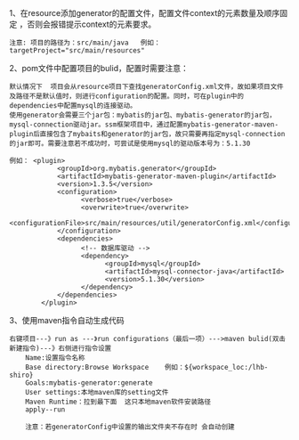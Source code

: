 1、在resource添加generator的配置文件，配置文件context的元素数量及顺序固定 ，否则会报错提示context的元素要求。

	注意: 项目的路径为：src/main/java   例如：targetProject="src/main/resources"
2、pom文件中配置项目的bulid，配置时需要注意：

	默认情况下  项目会从resource项目下查找generatorConfig.xml文件，故如果项目文件及路径不是默认值时，则进行configuration的配置。同时，可在plugin中的dependencies中配置mysql的连接驱动。
	使用generator会需要三个jar包：mybatis的jar包、mybatis-generator的jar包，mysql-connection驱动jar。ssm框架项目中，通过配置mybatis-generator-maven-plugin后直接包含了mybaits和generator的jar包，故只需要再指定mysql-connection的jar即可。需要注意若不成功时，可尝试是使用mysql的驱动版本号为：5.1.30
	
	例如：	<plugin>
		        <groupId>org.mybatis.generator</groupId>
		        <artifactId>mybatis-generator-maven-plugin</artifactId>
		        <version>1.3.5</version>
		        <configuration>
			          <verbose>true</verbose>
			          <overwrite>true</overwrite>
			          <configurationFile>src/main/resources/util/generatorConfig.xml</configurationFile>	
		        </configuration>
		        <dependencies>
		          	  <!-- 数据库驱动 -->
			          <dependency>
						    <groupId>mysql</groupId>
						    <artifactId>mysql-connector-java</artifactId>
						    <version>5.1.30</version>
					  </dependency>
		        </dependencies>
		    </plugin>
		    
3、使用maven指令自动生成代码

	右键项目---》run as ---》run configurations（最后一项）--->maven bulid(双击新建指令)---》右侧进行指令设置
		Name:设置指令名称
		Base directory:Browse Workspace    例如：${workspace_loc:/lhb-shiro}
		Goals:mybatis-generator:generate
		User settings:本地maven库的setting文件
		Maven Runtime：拉到最下面  这只本地maven软件安装路径
		apply--run
		
		注意：若generatorConfig中设置的输出文件夹不存在时 会自动创建  
		